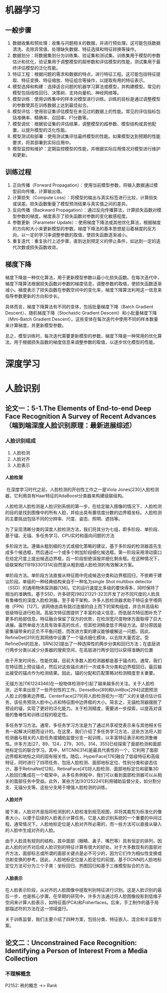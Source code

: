 # 机器学习

## 一般步骤

1. 数据收集和预处理：收集与问题相关的数据，并进行预处理。这可能包括数据清洗、去除异常值、处理缺失数据、特征选择和特征转换等操作。
2. 数据划分：将数据集划分为训练集、验证集和测试集。训练集用于模型的参数估计和优化，验证集用于调整模型的超参数和评估模型的性能，测试集用于最终评估模型的泛化性能。
3. 特征工程：根据问题的需求和数据的特点，进行特征工程。这可能包括特征提取、特征变换、特征缩放、特征组合等操作，以提取有用的特征表示。
4. 模型选择和构建：选择适合问题的机器学习算法或模型，并构建模型。常见的模型包括线性回归、决策树、支持向量机、神经网络等。
5. 模型训练：使用训练集中的样本对模型进行训练。训练的目标是通过调整模型的参数使其在训练数据上达到最佳拟合。
6. 模型评估：使用验证集评估模型在未见过的数据上的性能。常见的评估指标包括准确率、精确率、召回率、F1分数等。
7. 模型调优：根据验证集的评估结果，调整模型的超参数、模型结构或其他配置，以提升模型的泛化性能。
8. 模型测试和部署：使用测试集评估最终模型的性能。如果模型达到预期的性能要求，将其部署到实际应用中。
9. 模型监控和维护：定期监控模型的性能，并根据实际应用情况对模型进行维护和更新。

## 训练过程

1. 正向传播（Forward Propagation）：使用当前模型参数，将输入数据通过模型前向传播，计算输出值。
2. 计算损失（Compute Loss）：将模型的输出与真实标签进行比较，计算损失或误差。损失函数衡量了模型预测结果与真实值之间的差异。
3. 反向传播（Backward Propagation）：通过反向传播算法，计算损失函数对模型参数的梯度。梯度表示了损失函数对参数的变化敏感程度。
4. 参数更新（Parameter Update）：使用梯度下降法或其他优化算法，根据梯度的方向和大小来更新模型的参数。梯度下降法的基本思想是沿着梯度的反方向，以一定的学习率调整参数的取值，使损失函数逐渐减小。
5. 重复迭代：重复执行上述步骤，直到达到预定义的停止条件，如达到一定的迭代次数或损失函数收敛。

## 梯度下降

梯度下降是一种优化算法，用于更新模型参数以最小化损失函数。在每次迭代中，梯度下降算法根据损失函数对参数的梯度信息，调整参数的取值，使损失函数逐渐减小。梯度表示了损失函数在参数空间中的变化率，梯度下降算法利用这一信息来指导参数更新的方向和步长。

具体而言，梯度下降算法有不同的变体，包括批量梯度下降（Batch Gradient Descent）、随机梯度下降（Stochastic Gradient Descent）和小批量梯度下降（Mini-Batch Gradient Descent）。这些变体在每次迭代中使用不同的样本数量来计算梯度，并更新模型参数。

总之，模型训练时，每次迭代需要更新模型的参数，梯度下降是一种常用的优化算法，用于根据损失函数的梯度信息来调整参数的取值，以逐步优化模型的性能。

# 深度学习







# 人脸识别

## 论文一：5-1.The Elements of End-to-end Deep Face Recognition A Survey of Recent Advances（端到端深度人脸识别原理：最新进展综述）

### 人脸识别组成

1. 人脸检测
2. 人脸对齐
3. 人脸表示

#### 人脸检测

​		在深度学习时代之前，人脸检测的开创性工作之一是Viola Jones[230]人脸检测器，它利用具有Haar特征的AdaBoost分类器来构建级联结构。

​		人脸检测人脸检测是人脸识别系统的第一步。在给定输入图像的情况下，人脸检测的目的是找到图像中的所有人脸，并给出具有置信度分数的边界框坐标。人脸检测的主要挑战包括不同的分辨率、尺度、姿态、照明、遮挡等。

​		为了呈现清晰分类的深度人脸检测方法，我们将其分为七组，即多阶段、单阶段、基于锚、无锚、多任务学习、CPU实时和面向问题的方法

​		多阶段方法。遵循从粗到细的方式或细化策略的建议，基于多阶段的检测器首先生成多个候选框，然后通过一个或多个附加阶段细化候选框。第一阶段采用滑动窗口在给定尺度上提出候选边界框，后一阶段拒绝误报并细化剩余框。在这种情况下，级联架构[119193301314]自然是从粗到细人脸检测的有效解决方案。

​		单阶段方法。单阶段方法直接从特征图中完成候选分类和边界框回归，不依赖于建议阶段。单级的一种经典结构来自于一种名为single Shot multibox detector（SSD）的通用物体探测器[136]。它的运行速度比多级的要快得多，同时保持了相当的准确性。基于SSD，许多研究[98221321-323]开发了对不同尺度的人脸具有鲁棒性的深度人脸检测器。至于骨干架构，许多人脸检测器求助于特征金字塔网络（FPN）[127]，该网络由具有跳过连接的自上而下的架构组成，并合并高级和低级特征进行检测。高层次特征图提供了丰富的语义信息，而低层次特征图补充了更多的局部信息。特征融合保留了双方的优势，在检测宽尺度物体方面取得了巨大进展。虽然单级方法具有效率高的优点，但其检测精度低于两级方法。部分原因是密集锚带来的正负不平衡问题，而改进方案的建议能够缓解这一问题。因此，RefineDet[319]在其网络中设置了一个锚点细化模块，以去除大量否定。受RefineDet的启发，SRN[32]提出了一种选择性的两步分类和回归方法；在底层进行两步分类以减少分类器的搜索空间，在高层进行两步回归以获得准确的位置

​		由于开发时间长，性能优越，目前大多数人脸检测器都是基于锚点的。通常，我们在特征图上预设锚点，然后对这些锚点进行一次或多次分类和边界框回归，最后输出接受的锚点作为检测结果。因此，锚的分配和匹配策略对检测精度至关重要。

​		无锚方法[1161224346]在一般物体检测中引起了越来越多的关注。关于人脸检测，近年来出现了一些开创性的工作。DenseBox[89]和UnitBox[294]试图预测人脸上的像素边界框。CenterFace[279]将人脸检测视为一项广义的关键点估计任务，该任务预测人脸中心点和特征图中边界框的大小。简言之，无锚检测器摆脱了预设的锚，实现了更好的泛化能力。关于检测精度，需要进一步探索，以提高对误报的鲁棒性和训练过程的稳定性。

​		多任务学习方法。通常，多任务学习方法是为了通过共享视觉表示来与其他相关任务一起解决问题而设计的。在这里，我们介绍了多任务学习方法，这些方法将人脸检测器与相关的人脸任务或辅助监督分支一起训练，以丰富特征表示和检测鲁棒性。许多方法[27，89，124，279，305，314，355]已经探索了面部检测和面部地标定位的联合学习。其中，MTCNN[314]是最具代表性的一个，它利用了面部边界框和地标之间的固有相关性。随后，HyperFace[176]融合了低级特征和高级特征，同时进行了四项任务，包括人脸检测、面部地标定位、性别分类和姿态估计。基于RetinaNet[128]，RetinaFace[41]将人脸检测、面部地标定位和密集3D人脸回归集成在一个框架中。从多任务例程中，我们可以看到面部检测器可以从相关的面部任务中受益。此外，某些方法[931252241]利用辅助监督分支，如分割分支、无锚分支等。这些分支用于增强人脸检测的训练。
​    
#### 人脸对齐

​		接下来，人脸对齐是指将检测到的人脸校准到规范视图，并将其裁剪为标准化的像素大小，以便于后续的人脸表示计算任务。它是人脸识别系统的一个重要的中间过程。通常情况下，人脸地标定位是人脸对齐所必需的，而一些方法可以直接从输入的人脸中生成对齐的人脸。

​		由于人脸具有规则的结构，其中面部（眼睛、鼻子、嘴巴等）具有恒定的排列，因此人脸的对齐对后续人脸识别的特征计算有很大的好处。对于大多数现有的面部对齐方法，面部标志或所谓的面部关键点是必不可少的，因为它们作为相似性变换或仿射变换的参考。因此，人脸地标定位是人脸定位的前提。基于DCNN的人脸地标定位方法可分为三个子类：坐标回归、热图回归和基于三维模型拟合的方法。

#### 人脸表示

​		在人脸表示阶段，从对齐的人脸图像中提取判别特征进行识别。这是人脸识别的最后一步，也是核心步骤。在早期的研究中，许多方法通过将人脸图像投影到低维子空间来计算人脸表示，如特征面(PCA)和Fisherfaces。后来，手工制作的基于局部描述符的方法在这一领域盛行。

​		关于训练监督，我们主要介绍了四种方案，包括分类、特征嵌入、混合和半监督方案。


## 论文二：Unconstrained Face Recognition: Identifying a Person of Interest From a Media Collection

### 不理解概念
P2152: 秩的概念 ->> Rank

